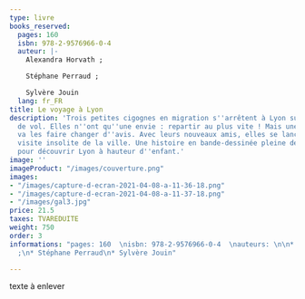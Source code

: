 ```yaml
---
type: livre
books_reserved:
  pages: 160
  isbn: 978-2-9576966-0-4
  auteur: |-
    Alexandra Horvath ;

    Stéphane Perraud ;

    Sylvère Jouin
  lang: fr_FR
title: Le voyage à Lyon
description: 'Trois petites cigognes en migration s''arrêtent à Lyon suite à un incident
  de vol. Elles n''ont qu''une envie : repartir au plus vite ! Mais une série de rencontres
  va les faire changer d''avis. Avec leurs nouveaux amis, elles se lancent dans une
  visite insolite de la ville. Une histoire en bande-dessinée pleine de surprises
  pour découvrir Lyon à hauteur d''enfant.'
image: ''
imageProduct: "/images/couverture.png"
images:
- "/images/capture-d-ecran-2021-04-08-a-11-36-18.png"
- "/images/capture-d-ecran-2021-04-08-a-11-37-18.png"
- "/images/gal3.jpg"
price: 21.5
taxes: TVAREDUITE
weight: 750
order: 3
informations: "pages: 160  \nisbn: 978-2-9576966-0-4  \nauteurs: \n\n* Alexandra Horvath
  ;\n* Stéphane Perraud\n* Sylvère Jouin"

---
```

texte à enlever
